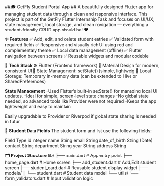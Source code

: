 ##🎓 GetFly Student Portal App ##
A beautifully designed Flutter app for managing student data through a clean and responsive interface. This project is part of the GetFly Flutter Internship Task and focuses on UI/UX, state management, local storage, and clean navigation — everything a student-friendly CRUD app should be! ❤️

**✨ Features**
✅ Add, edit, and delete student entries
✅ Validated form with required fields
✅ Responsive and visually rich UI using red and complementary theme
✅ Local data management (offline)
✅ Flutter navigation between screens
✅ Reusable widgets and modular codeble

**🧠 Tech Stack**
⚙️ Flutter (Frontend framework)
🎨 Material Design for modern, consistent UI
🧠 State Management: setState() (simple, lightweig
💾 Local Storage: Temporary in-memory data (can be extended to Hive or SharedPreferences)

**State Management**
-Used Flutter’s built-in setState() for managing local UI updates. -Ideal for simple, screen-level state changes -No global state needed, so advanced tools like Provider were not required -Keeps the app lightweight and easy to maintain

Easily upgradable to Provider or Riverpod if global state sharing is needed in futur

**🧾 Student Data Fields**
The student form and list use the following fields:

Field	Type
id	Integer
name	String
email	String
date_of_birth	String (Date)
contact	String
department	String
year	String
address	String

**🗂️ Project Structure**
lib/
├── main.dart                # App entry point
├── home_page.dart           # Home screen
├── add_student.dart         # Add/Edit student screen
├── student_card.dart        # Reusable student display widget
├── models/
│   └── student.dart         # Student data model
└── utils/
    └── form_validators.dart # Input validation logic
